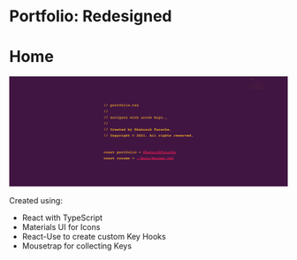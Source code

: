 # Portfolio: Redesigned

# Home
![Home](./sc/sc1.png)


Created using:
- React with TypeScript
- Materials UI for Icons
- React-Use to create custom Key Hooks
- Mousetrap for collecting Keys